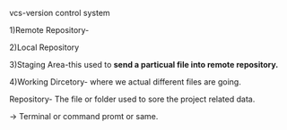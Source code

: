 vcs-version control system



1)Remote Repository-

2)Local Repository

3)Staging Area-this used to **send a particual file into remote repository.**

4)Working Dircetory- where we actual different files are going.





Repository- The file or folder used to sore the project related data.



-> Terminal or command promt or same.

